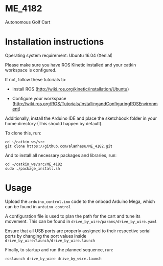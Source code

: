 # ME_4182
Autonomous Golf Cart

# Installation instructions
Operating system requirement: Ubuntu 16.04 (Xenial)

Please make sure you have ROS Kinetic installed and your catkin workspace is configured.

If not, follow these tutorials to:

- Install ROS (http://wiki.ros.org/kinetic/Installation/Ubuntu)

- Configure your workspace (http://wiki.ros.org/ROS/Tutorials/InstallingandConfiguringROSEnvironment)



Additionally, install the Arduino IDE and place the sketchbook folder in your home directory (This should happen by default).



To clone this, run:
```
cd ~/catkin_ws/src
git clone https://github.com/alanhesu/ME_4182.git
```

And to install all necessary packages and libraries, run:
```
cd ~/catkin_ws/src/ME_4182
sudo ./package_install.sh
```

# Usage
Upload the `arduino_control.ino` code to the onboad Arduino Mega, which can be found in `arduino_control`

A configuration file is used to plan the path for the cart and tune its movement. This can be found in `drive_by_wire/params/drive_by_wire.yaml`

Ensure that all USB ports are properly assigned to their respective serial ports by changing the port values inside `drive_by_wire/launch/drive_by_wire.launch`

Finally, to startup and run the planned sequence, run:
```
roslaunch drive_by_wire drive_by_wire.launch
```
